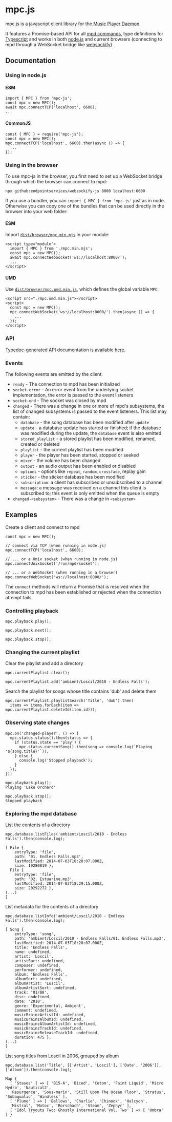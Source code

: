 # mpc.js

mpc.js is a javascript client library for the [Music Player Daemon](https://www.musicpd.org/).

It features a Promise-based API for all [mpd commands](https://www.musicpd.org/doc/protocol/command_reference.html),
type definitions for [Typescript](https://www.typescriptlang.org/) and works in both
[node.js](https://nodejs.org/) and current browsers (connecting to mpd through a WebSocket bridge
like [websockify](https://github.com/novnc/websockify)).

## Documentation

### Using in node.js

#### ESM
```
import { MPC } from 'mpc-js';
const mpc = new MPC();
await mpc.connectTCP('localhost', 6600);
...
```

#### CommonJS
```
const { MPC } = require('mpc-js');
const mpc = new MPC();
mpc.connectTCP('localhost', 6600).then(async () => {
  ...
});
```

### Using in the browser
To use mpc-js in the browser, you first need to set up a WebSocket bridge through which the browser can connect to mpd:
```
npx github:endpointservices/websockify-js 8000 localhost:6600
```
If you use a bundler, you can `import { MPC } from 'mpc-js'` just as in node.
Otherwise you can copy one of the bundles that can be used directly in the browser into your web folder:

#### ESM
Import [`dist/browser/mpc.min.mjs`](https://unpkg.com/mpc-js@latest/dist/browser/mpc.min.mjs) in your module:
```
<script type="module">
  import { MPC } from './mpc.min.mjs';
  const mpc = new MPC();
  await mpc.connectWebSocket('ws://localhost:8000/');
  ...
</script>
```

#### UMD
Use [`dist/browser/mpc.umd.min.js`](https://unpkg.com/mpc-js@latest/dist/browser/mpc.umd.min.js), which defines the global variable `MPC`:
```
<script src="./mpc.umd.min.js"></script>
<script>
  const mpc = new MPC();
  mpc.connectWebSocket('ws://localhost:8000/').then(async () => {
    ...
  });
</script>
```

### API

[Typedoc](https://typedoc.org/)-generated API documentation is available [here](https://hbenl.github.io/mpc-js/typedoc/classes/node.MPC.html).

### Events

The following events are emitted by the client:

* `ready` - The connection to mpd has been initialized
* `socket-error` - An error event from the underlying socket implementation, the error is passed
  to the event listeners
* `socket-end` - The socket was closed by mpd
* `changed` - There was a change in one or more of mpd's subsystems, the list of changed subsystems
  is passed to the event listeners. This list may contain:
  * `database` - the song database has been modified after `update`
  * `update` - a database update has started or finished; if the database was modified during the update, the `database` event is also emitted
  * `stored_playlist` - a stored playlist has been modified, renamed, created or deleted
  * `playlist` - the current playlist has been modified
  * `player` - the player has been started, stopped or seeked
  * `mixer` - the volume has been changed
  * `output` - an audio output has been enabled or disabled
  * `options` - options like `repeat`, `random`, `crossfade`, replay gain
  * `sticker` - the sticker database has been modified
  * `subscription`: a client has subscribed or unsubscribed to a channel
  * `message`: a message was received on a channel this client is subscribed to; this event is only emitted when the queue is empty
* `changed-<subsystem>` - There was a change in `<subsystem>`

## Examples

Create a client and connect to mpd
```
const mpc = new MPC();

// connect via TCP (when running in node.js)
mpc.connectTCP('localhost', 6600);

// ... or a Unix socket (when running in node.js)
mpc.connectUnixSocket('/run/mpd/socket');

// ... or a WebSocket (when running in a browser)
mpc.connectWebSocket('ws://localhost:8000/');
```
The `connect` methods will return a Promise that is resolved when the connection to mpd has been established or rejected when the connection attempt fails.

### Controlling playback

```
mpc.playback.play();

mpc.playback.next();

mpc.playback.stop();
```

### Changing the current playlist

Clear the playlist and add a directory
```
mpc.currentPlaylist.clear();

mpc.currentPlaylist.add('ambient/Loscil/2010 - Endless Falls');
```

Search the playlist for songs whose title contains 'dub' and delete them
```
mpc.currentPlaylist.playlistSearch('Title', 'dub').then(
  items => items.forEach(item => mpc.currentPlaylist.deleteId(item.id)));
```

### Observing state changes

```
mpc.on('changed-player', () => { 
  mpc.status.status().then(status => { 
    if (status.state == 'play') { 
      mpc.status.currentSong().then(song => console.log(`Playing '${song.title}'`));
    } else {
      console.log('Stopped playback');
    }
  });
});

mpc.playback.play();
Playing 'Lake Orchard'

mpc.playback.stop();
Stopped playback
```

### Exploring the mpd database

List the contents of a directory
```
mpc.database.listFiles('ambient/Loscil/2010 - Endless Falls').then(console.log);

[ File {
    entryType: 'file',
    path: '01. Endless Falls.mp3',
    lastModified: 2014-07-03T18:28:07.000Z,
    size: 19280819 },
  File {
    entryType: 'file',
    path: '02. Estuarine.mp3',
    lastModified: 2014-07-03T18:29:15.000Z,
    size: 20292272 },
(...)
]
```

List metadata for the contents of a directory
```
mpc.database.listInfo('ambient/Loscil/2010 - Endless Falls').then(console.log);

[ Song {
    entryType: 'song',
    path: 'ambient/Loscil/2010 - Endless Falls/01. Endless Falls.mp3',
    lastModified: 2014-07-03T18:28:07.000Z,
    title: 'Endless Falls',
    name: undefined,
    artist: 'Loscil',
    artistSort: undefined,
    composer: undefined,
    performer: undefined,
    album: 'Endless Falls',
    albumSort: undefined,
    albumArtist: 'Loscil',
    albumArtistSort: undefined,
    track: '01/08',
    disc: undefined,
    date: '2010',
    genre: 'Experimental, Ambient',
    comment: undefined,
    musicBrainzArtistId: undefined,
    musicBrainzAlbumId: undefined,
    musicBrainzAlbumArtistId: undefined,
    musicBrainzTrackId: undefined,
    musicBrainzReleaseTrackId: undefined,
    duration: 475 },
(...)
]
```

List song titles from Loscil in 2006, grouped by album
```
mpc.database.list('Title', [['Artist', 'Loscil'], ['Date', '2006']], ['Album']).then(console.log);

Map {
  [ 'Stases' ] => [ 'B15-A', 'Biced', 'Cotom', 'Faint Liquid', 'Micro Hydro', 'Nautical2',
  'Resurgence', 'Sous-marin', 'Still Upon The Ocean Floor', 'Stratus', 'Subaquatic', 'Windless' ],
  [ 'Plume' ] => [ 'Bellows', 'Charlie', 'Chinook', 'Halcyon',
  'Mistral', 'Motoc', 'Rorschach', 'Steam', 'Zephyr' ],
  [ 'Idol Tryouts Two: Ghostly International Vol. Two' ] => [ 'Umbra' ] }

```
